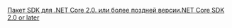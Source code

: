[<span data-ttu-id="ae8c2-101">Пакет SDK для .NET Core 2.0. или более поздней версии</span><span class="sxs-lookup"><span data-stu-id="ae8c2-101">.NET Core SDK 2.0 or later</span></span>](https://dotnet.microsoft.com/download)
